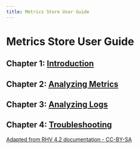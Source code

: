 ```yaml
---
title: Metrics Store User Guide
---
```


# Metrics Store User Guide

## Chapter 1: [Introduction](Introduction)

## Chapter 2: [Analyzing Metrics](analyzing_metrics)

## Chapter 3: [Analyzing Logs](Logs)

## Chapter 4: [Troubleshooting](Troubleshooting)

[Adapted from RHV 4.2 documentation - CC-BY-SA](https://access.redhat.com/documentation/en-us/red_hat_virtualization/4.2/html/metrics_store_user_guide/index)
